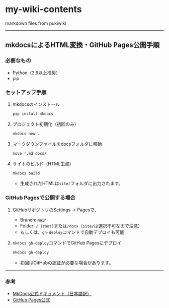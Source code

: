 # my-wiki-contents
markdown files from pukiwiki

---

## mkdocsによるHTML変換・GitHub Pages公開手順

### 必要なもの
- Python（3.6以上推奨）
- pip

### セットアップ手順

1. mkdocsのインストール
   ```sh
   pip install mkdocs
   ```
2. プロジェクト初期化（初回のみ）
   ```sh
   mkdocs new .
   ```
3. マークダウンファイルをdocsフォルダに移動
   ```sh
   move *.md docs/
   ```
4. サイトのビルド（HTML生成）
   ```sh
   mkdocs build
   ```
   - 生成されたHTMLは`site/`フォルダに出力されます。

### GitHub Pagesで公開する場合

1. GitHubリポジトリのSettings → Pagesで、
   - Branch: `main`
   - Folder: `/ (root)`または`/docs`（`site/`は選択不可なので注意）
   - もしくは、`gh-deploy`コマンドで自動デプロイも可能

2. `mkdocs gh-deploy`コマンドでGitHub Pagesにデプロイ
   ```sh
   mkdocs gh-deploy
   ```
   - 初回はGitHubの認証が必要な場合があります。

---

### 参考
- [MkDocs公式ドキュメント（日本語訳）](https://mkdocs-ja.readthedocs.io/ja/latest/)
- [GitHub Pages公式](https://pages.github.com/)
